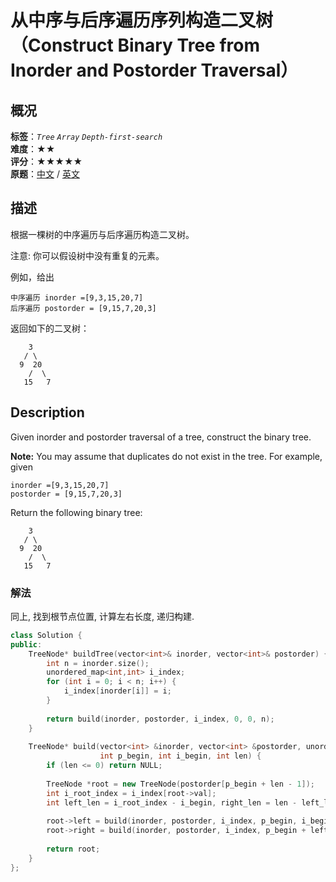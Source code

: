 # 从中序与后序遍历序列构造二叉树（Construct Binary Tree from Inorder and Postorder Traversal）
## 概况
**标签**：*`Tree`*  *`Array`*  *`Depth-first-search`*<br>
**难度**：★★<br>
**评分**：★★★★★<br>
**原题**：[中文](https://leetcode-cn.com/problems/construct-binary-tree-from-inorder-and-postorder-traversal) / [英文](https://leetcode.com/problems/construct-binary-tree-from-inorder-and-postorder-traversal)

## 描述
根据一棵树的中序遍历与后序遍历构造二叉树。

注意:
你可以假设树中没有重复的元素。

例如，给出
```
中序遍历 inorder =[9,3,15,20,7]
后序遍历 postorder = [9,15,7,20,3]
```

返回如下的二叉树：
```
    3
   / \
  9  20
    /  \
   15   7
```

## Description
Given inorder and postorder traversal of a tree, construct the binary tree.

**Note:**
You may assume that duplicates do not exist in the tree.
For example, given

```
inorder =[9,3,15,20,7]
postorder = [9,15,7,20,3]
```

Return the following binary tree:
```
    3
   / \
  9  20
    /  \
   15   7
```



### 解法
同上, 找到根节点位置, 计算左右长度, 递归构建. 
```c++
class Solution {
public:
    TreeNode* buildTree(vector<int>& inorder, vector<int>& postorder) {
        int n = inorder.size();
        unordered_map<int,int> i_index;
        for (int i = 0; i < n; i++) {
            i_index[inorder[i]] = i;
        }
        
        return build(inorder, postorder, i_index, 0, 0, n);
    }
    
    TreeNode* build(vector<int> &inorder, vector<int> &postorder, unordered_map<int,int> &i_index, 
                    int p_begin, int i_begin, int len) {
        if (len <= 0) return NULL;
        
        TreeNode *root = new TreeNode(postorder[p_begin + len - 1]);
        int i_root_index = i_index[root->val];
        int left_len = i_root_index - i_begin, right_len = len - left_len - 1;
        
        root->left = build(inorder, postorder, i_index, p_begin, i_begin, left_len);
        root->right = build(inorder, postorder, i_index, p_begin + left_len, i_root_index + 1, right_len);
        
        return root;
    }
};
```